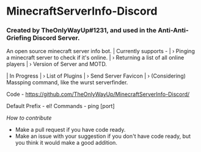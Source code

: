# MinecraftServerInfo-Discord
### Created by TheOnlyWayUp#1231, and used in the Anti-Anti-Griefing Discord Server.

An open source minecraft server info bot.
| Currently supports - 
| › Pinging a minecraft server to check if it's online.
| › Returning a list of all online players
| › Version of Server and MOTD.

| In Progress
| › List of Plugins
| › Send Server Favicon
| › (Considering) Massping command, like the wurst serverfinder.

Code - https://github.com/TheOnlyWayUp/MinecraftServerInfo-Discord/

Default Prefix - el!
Commands - ping <ip> [port]
  
*How to contribute*
- Make a pull request if you have code ready.
- Make an issue with your suggestion if you don't have code ready, but you think it would make a good addition.
